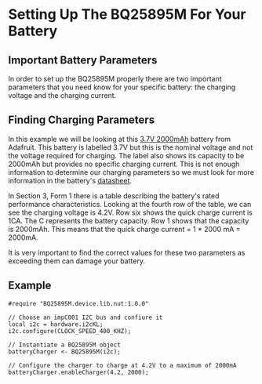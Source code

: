 # Setting Up The BQ25895M For Your Battery #


## Important Battery Parameters ##

In order to set up the BQ25895M properly there are two important parameters that you need know for your specific battery: the charging voltage and the charging current. 

## Finding Charging Parameters ##

In this example we will be looking at this [3.7V 2000mAh]( https://www.adafruit.com/product/2011?gclid=EAIaIQobChMIh7uL6pP83AIVS0sNCh1NNQUsEAQYAiABEgKFA_D_BwE) battery from Adafruit. This battery is labelled 3.7V but this is the nominal voltage and not the voltage required for charging. The label also shows its capacity to be 2000mAh but provides no specific charging current. This is not enough information to determine our charging parameters so we must look for more information in the battery's [datasheet](https://cdn-shop.adafruit.com/datasheets/LiIon2000mAh37V.pdf).

In Section 3, Form 1 there is a table describing the battery's rated performance characteristics. Looking at the fourth row of the table, we can see the charging voltage is 4.2V. Row six shows the quick charge current is 1CA. The C represents the battery capacity. Row 1 shows that the capacity is 2000mAh. This means that the quick charge current = 1 * 2000 mA = 2000mA.

It is very important to find the correct values for these two parameters as exceeding them can damage your battery.

## Example ##

```squirrel
#require "BQ25895M.device.lib.nut:1.0.0"

// Choose an impC001 I2C bus and confiure it
local i2c = hardware.i2cKL;
i2c.configure(CLOCK_SPEED_400_KHZ);

// Instantiate a BQ25895M object
batteryCharger <- BQ25895M(i2c);

// Configure the charger to charge at 4.2V to a maximum of 2000mA
batteryCharger.enableCharger(4.2, 2000); 
```
